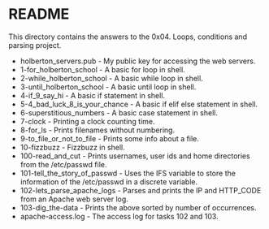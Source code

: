 # README

This directory contains the answers to the 0x04. Loops, conditions and parsing project.

 - holberton_servers.pub - My public key for accessing the web servers.
 - 1-for_holberton_school - A basic for loop in shell.
 - 2-while_holberton_school - A basic while loop in shell.
 - 3-until_holberton_school - A basic until loop in shell.
 - 4-if_9_say_hi - A basic if statement in shell.
 - 5-4_bad_luck_8_is_your_chance - A basic if elif else statement in shell. 
 - 6-superstitious_numbers - A basic case statement in shell.
 - 7-clock - Printing a clock counting time.
 - 8-for_ls - Prints filenames without numbering.
 - 9-to_file_or_not_to_file - Prints some info about a file.
 - 10-fizzbuzz - Fizzbuzz in shell.
 - 100-read_and_cut - Prints usernames, user ids and home directories from the /etc/passwd file.
 - 101-tell_the_story_of_passwd - Uses the IFS variable to store the information of the /etc/passwd in a discrete variable.
 - 102-lets_parse_apache_logs - Parses and prints the IP and HTTP_CODE from an Apache web server log.
 - 103-dig_the-data - Prints the above sorted by number of occurrences. 
 - apache-access.log - The access log for tasks 102 and 103.